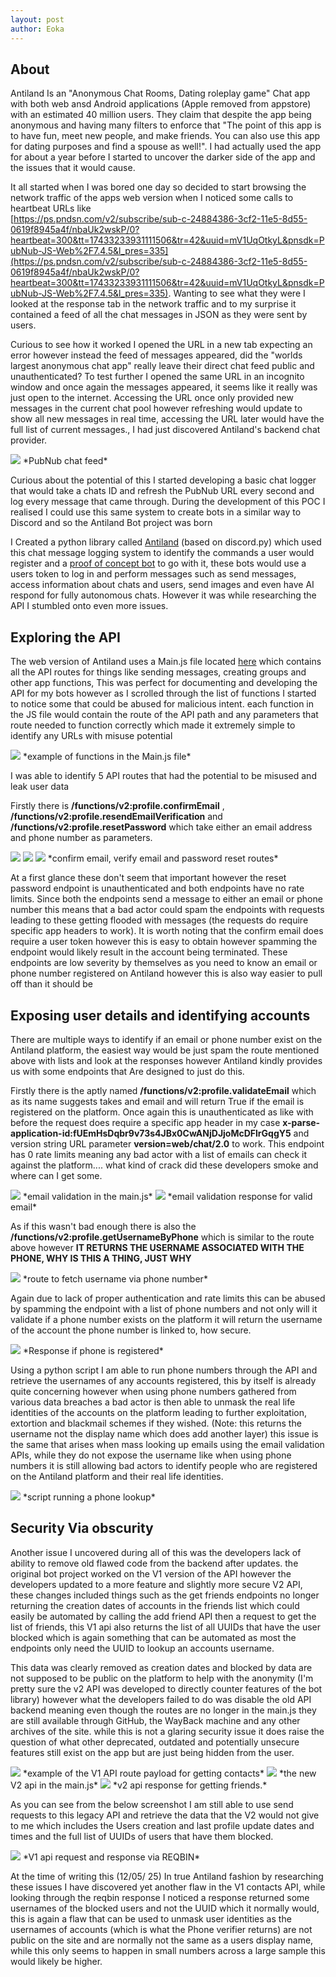 ```yaml
---
layout: post
author: Eoka
---
```


## About
Antiland Is an "Anonymous Chat Rooms, Dating roleplay game" Chat app with both web ansd Android applications (Apple removed from appstore) with an estimated 40 million users.   They claim that despite the app being anonymous and having many filters to enforce that "The point of this app is to have fun, meet new people, and make friends. You can also use this app for dating purposes and find a spouse as well!". I had actually used the app for about a year before I started to uncover the darker side of the app and the issues that it would cause.


It all started when I was bored one day so decided to start browsing the network traffic of the apps web version when I noticed some calls to heartbeat URLs like   
[https://ps.pndsn.com/v2/subscribe/sub-c-24884386-3cf2-11e5-8d55-0619f8945a4f/nbaUk2wskP/0?heartbeat=300&tt=17433233931111506&tr=42&uuid=mV1UqOtkyL&pnsdk=PubNub-JS-Web%2F7.4.5&l_pres=335](https://ps.pndsn.com/v2/subscribe/sub-c-24884386-3cf2-11e5-8d55-0619f8945a4f/nbaUk2wskP/0?heartbeat=300&tt=17433233931111506&tr=42&uuid=mV1UqOtkyL&pnsdk=PubNub-JS-Web%2F7.4.5&l_pres=335). Wanting to see what they were I looked at the response tab in the network traffic and to my surprise it contained a feed of all the chat messages in JSON as they were sent by users.

Curious to see how it worked I opened the URL in a new tab expecting an error however instead the feed of messages appeared, did the "worlds largest anonymous chat app" really leave their direct chat feed public and unauthenticated? To test further I opened the same URL in an incognito window and once again the messages appeared, it seems like it really was just open to the internet. Accessing the URL once only provided new messages in the current chat pool however refreshing would update to show all new messages in real time, accessing the URL later would have the full list of current messages., I had just discovered Antiland's backend chat provider.

<img src="/assets/img/antiland/pubnubfeed.png">
*PubNub chat feed*

Curious about the potential of this I started developing a basic chat logger that would take a chats ID and refresh the PubNub URL every second and log every message that came through. During the development of this POC I realised I could use this same system to create bots in a similar way to Discord and so the Antiland Bot project was born

I Created a python library called [Antiland](https://github.com/TheUnsocialEngineer/Antiland) (based on discord.py) which used this chat message logging system to identify the commands a user would register and a [proof of concept bot](https://github.com/TheUnsocialEngineer/antiland-userbot) to go with it, these bots would use a users token to log in and perform messages such as send messages, access information about chats and users, send images and even have AI respond for fully autonomous chats. However it was while researching the API I stumbled onto even more issues.


## Exploring the API

The web version of Antiland uses a Main.js file located [here](https://www.antiland.com/chat/main.66a3d4583495b4ed.js) which contains all the API routes for things like sending messages, creating groups and other app functions, This was perfect for documenting and developing the API for my bots however as I scrolled through the list of functions I started to notice some that could be abused for malicious intent. each function in the JS file would contain the route of the API path and any parameters that route needed to function correctly which made it extremely simple to identify any URLs with misuse potential

<img src="/assets/img/antiland/apiroutes.png">
*example of functions in the Main.js file*

I was able to identify 5 API routes that had the potential to be misused and leak user data

Firstly there is **/functions/v2:profile.confirmEmail** , **/functions/v2:profile.resendEmailVerification** and **/functions/v2:profile.resetPassword** which take either an email address and phone number as parameters.

<img src="/assets/img/antiland/confirmemail.png">
<img src="/assets/img/antiland/emailverification.png">
<img src="/assets/img/antiland/resetpassword.png">
*confirm email, verify email and password reset routes*

At a first glance these don't seem that important however the reset password endpoint is unauthenticated and both endpoints have no rate limits. Since both the endpoints send a message to either an email or phone number this means that a bad actor could spam the endpoints with requests leading to these getting flooded with messages  (the requests do require specific app headers to work). It is worth noting that the confirm email does require a user token however this is easy to obtain however spamming the endpoint would likely result in the account being terminated. These endpoints are low severity by themselves as you need to know an email or phone number registered on Antiland however this is also way easier to pull off than it should be

## Exposing user details and identifying accounts

There are multiple ways to identify if an email or phone number exist on the Antiland platform, the easiest way would be just spam the route mentioned above with lists and look at the responses however Antiland kindly provides us with some endpoints that Are designed to just do this. 

Firstly there is the aptly named **/functions/v2:profile.validateEmail** which as its name suggests takes and email and will return True if the email is registered on the platform. Once again this is unauthenticated as like with before the request does require a specific app header in my case **x-parse-application-id:fUEmHsDqbr9v73s4JBx0CwANjDJjoMcDFlrGqgY5** and version string URL parameter **version=web/chat/2.0** to work. This endpoint has 0 rate limits meaning any bad actor with a list of emails can check it against the platform.... what kind of crack did these developers  smoke and where can I get some.

<img src="/assets/img/antiland/validateemail.png">
*email validation in the main.js*

<img src="/assets/img/antiland/validresult.png">
*email validation response for valid email*

As if this wasn't bad enough there is also the **/functions/v2:profile.getUsernameByPhone** which is similar to the route above however  **IT RETURNS THE USERNAME ASSOCIATED WITH THE PHONE, WHY IS THIS A THING, JUST WHY**

<img src="/assets/img/antiland/usernamebyphone.png">
*route to fetch username via phone number*

Again due to lack of proper authentication and rate limits this can be abused by spamming the endpoint with a list of phone numbers and not only will it validate if a phone number exists on the platform it will return the username of the account the phone number is linked to, how secure.

<img src="/assets/img/antiland/anarchy.png">
*Response if phone is registered*

Using a python script I am able to run phone numbers through the API and retrieve the usernames of any accounts registered, this by itself is already quite concerning however when using phone numbers gathered from various data breaches a bad actor is then able to unmask the real life identities of the accounts on the platform leading to further exploitation, extortion and blackmail schemes if they wished. (Note: this returns the username not the display name which does add another layer)
this issue is the same that arises when mass looking up emails using the email validation APIs, while they do not expose the username like when using phone numbers it is still allowing bad actors to identify people who are registered on the Antiland platform and their real life identities.

<img src="/assets/img/antiland/phonelookup.png">
*script running a phone lookup*


## Security Via obscurity

Another issue I uncovered during all of this was the developers lack of ability to remove old flawed code from the backend after updates. the original bot project worked on the V1 version of the API however the developers updated to a more feature and slightly more secure V2 API, these changes included things such as the get friends endpoints no longer returning the creation dates of accounts in the friends list which could easily be automated by calling the add friend API then a request to get the list of friends, this V1 api also returns the list of all UUIDs that have the user blocked which is again something that can be automated as most the endpoints only need the UUID to lookup an accounts username.


This data  was clearly removed as creation dates and blocked by data are not supposed to be public on the platform to help with the anonymity (I'm pretty sure the v2 API was developed to directly counter features of the bot library) however what the developers failed to do was disable the old API backend meaning even though the routes are no longer in the main.js they are still available through GitHub, the WayBack machine and any other archives of the site. while this is not a glaring security issue it does raise the question of what other deprecated, outdated and potentially unsecure features still exist on the app but are just being hidden from the user.

<img src="/assets/img/antiland/v1contactspayload.png">
*example of the V1 API route payload for getting contacts*

<img src="/assets/img/antiland/v2contacts.png">
*the new V2 api in the main.js*

<img src="/assets/img/antiland/v2contactsresponse.png">
*v2 api response for getting friends.*

As you can see from the below screenshot I am still able to use send requests to this legacy API and retrieve the data that the V2 would not give to me which includes the Users creation and last profile update dates and times and the full list of UUIDs of users that have them blocked.

<img src="/assets/img/antiland/v1reqbin.png">
*V1 api request and response via REQBIN*

At the time of writing this (12/05/ 25) In true Antiland fashion by researching these issues I have discovered yet another flaw in the V1 contacts API, while looking through the reqbin response I noticed a response returned some usernames of the blocked users and not the UUID which it normally would, this is again a flaw that can be used to unmask user identities as the usernames of accounts (which is what the Phone verifier returns) are not public on the site and are normally not the same as a users display name, while this only seems to happen in small numbers across a large sample this would likely be higher.